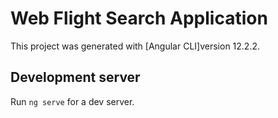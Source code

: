 # Web Flight Search Application
This project was generated with [Angular CLI]version 12.2.2.

## Development server
Run `ng serve` for a dev server.

